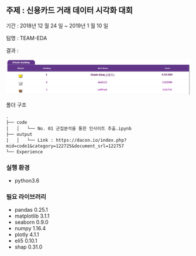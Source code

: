 ## 주제 : 신용카드 거래 데이터 시각화 대회

기간 :  2018년 12 월 24 일  ~ 2019년 1 월 10 일 

팀명 : TEAM-EDA

결과 : 

![](https://github.com/choco9966/Dacon/blob/master/Credit%20Card%20Transaction%20Data%20Visualization/image/result.PNG?raw=true)

폴더 구조

```
.
├── code
│   │   └── No. 01 군집분석을 통한 인사이트 추출.ipynb
├── output
|   │   └── Link : https://dacon.io/index.php?mid=code1&category=122725&document_srl=122757
└── Experience
```

### 실행 환경

- python3.6 

### 필요 라이브러리

- pandas 0.25.1
- matplotlib 3.1.1
- seaborn 0.9.0
- numpy 1.16.4
- plotly 4.1.1
- eli5 0.10.1
- shap 0.31.0

